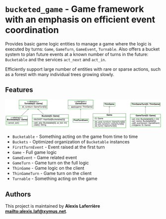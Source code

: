 # `bucketed_game` - Game framework with an emphasis on efficient event coordination

Provides basic game logic entities to manage a game where the logic is executed by turns:
`Game`, `GameTurn`, `GameEvent`, `Turnable`.
Also offers a bucket system to plan future events at a known number of turns in the future:
`Bucketable` and the services `act_next` and `act_in`.

Efficiently support large number of entities with rare or sparse actions,
such as a forest with many individual trees growing slowly.

## Features

![Diagram for `bucketed_game`](uml-bucketed_game.svg)

* `Bucketable` - Something acting on the game from time to time
* `Buckets` - Optimized organization of `Bucketable` instances
* `FirstTurnEvent` - Event raised at the first turn
* `Game` - Full game logic
* `GameEvent` - Game related event
* `GameTurn` - Game turn on the full logic
* `ThinGame` - Game logic on the client
* `ThinGameTurn` - Game turn on the client
* `Turnable` - Something acting on the game

## Authors

This project is maintained by **Alexis Laferrière <mailto:alexis.laf@xymus.net>**.
